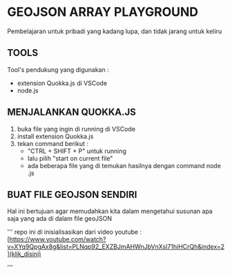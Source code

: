 # GEOJSON ARRAY PLAYGROUND

Pembelajaran untuk pribadi yang kadang lupa, dan tidak jarang untuk keliru

## TOOLS

Tool's pendukung yang digunakan :

- extension Quokka.js di VSCode
- node.js

## MENJALANKAN QUOKKA.JS

1. buka file yang ingin di running di VSCode
2. install extension Quokka.js
3. tekan command berikut :
   - "CTRL + SHIFT + P" untuk running
   - lalu pilih "start on current file"
   - ada beberapa file yang di temukan hasilnya dengan command node <namafile>.js

## BUAT FILE GEOJSON SENDIRI

Hal ini bertujuan agar memudahkan kita dalam mengetahui susunan apa saja yang ada di dalam file geoJSON

'''
repo ini di inisialisasikan dari video youtube :
[https://www.youtube.com/watch?v=XYq9QpgAx8g&list=PLNqp92_EXZBJmAHWnJbVnXsl71hiHCrQh&index=2](klik_disini)

'''
